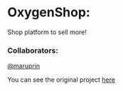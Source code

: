 # OxygenShop:

Shop platform to sell more!

### Collaborators:
[@maruprin](https://github.com/maruprin)

You can see the original project [here](https://github.com/maruprin/oxygen-shop)
